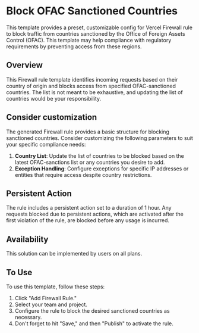 # Block OFAC Sanctioned Countries

This template provides a preset, customizable config for Vercel Firewall rule to block traffic from countries sanctioned by the Office of Foreign Assets Control (OFAC). This template may help compliance with regulatory requirements by preventing access from these regions.

## Overview

This Firewall rule template identifies incoming requests based on their country of origin and blocks access from specified OFAC-sanctioned countries. The list is not meant to be exhaustive, and updating the list of countries would be your responsibility.

## Consider customization

The generated Firewall rule provides a basic structure for blocking sanctioned countries. Consider customizing the following parameters to suit your specific compliance needs:

1. **Country List**: Update the list of countries to be blocked based on the latest OFAC-sanctions list or any countries you desire to add.
2. **Exception Handling**: Configure exceptions for specific IP addresses or entities that require access despite country restrictions.

## Persistent Action

The rule includes a persistent action set to a duration of 1 hour. Any requests blocked due to persistent actions, which are activated after the first violation of the rule, are blocked before any usage is incurred.

## Availability

This solution can be implemented by users on all plans.

## To Use

To use this template, follow these steps:

1. Click "Add Firewall Rule."
2. Select your team and project.
3. Configure the rule to block the desired sanctioned countries as necessary.
4. Don't forget to hit "Save," and then "Publish" to activate the rule.